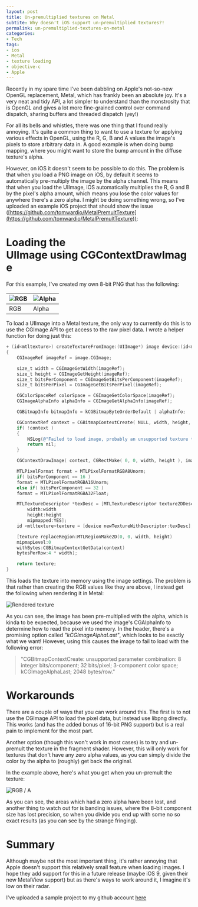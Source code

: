 ```yaml
---
layout: post
title: Un-premultiplied textures on Metal
subtite: Why doesn't iOS support un-premultiplied textures?!
permalink: un-premultiplied-textures-on-metal
categories:
- Tech
tags:
- ios
- Metal
- texture loading
- objective-c
- Apple
---
```

Recently in my spare time I've been dabbling on Apple's not-so-new OpenGL replacement, Metal, which has frankly been an absolute joy. It's a very neat and tidy API, a lot simpler to understand than the monstrosity that is OpenGL and gives a lot more fine-grained control over command dispatch, sharing buffers and threaded dispatch (yey!)

For all its bells and whistles, there was one thing that I found really annoying. It's quite a common thing to want to use a texture for applying various effects in OpenGL, using the R, G, B and A values the image's pixels to store arbitrary data in. A good example is when doing bump mapping, where you might want to store the bump amount in the diffuse texture's alpha.

However, on iOS it doesn't seem to be possible to do this. The problem is that when you load a PNG image on iOS, by default it seems to automatically pre-multiply the image by the alpha channel. This means that when you load the UIImage, iOS automatically multiplies the R, G and B by the pixel's alpha amount, which means you lose the color values for anywhere there's a zero alpha. I might be doing something wrong, so I've uploaded an example iOS project that should show the issue ([https://github.com/tomwardio/MetalPremultTexture](https://github.com/tomwardio/MetalPremultTexture)):

# Loading the UIImage using CGContextDrawImage

For this example, I've created my own 8-bit PNG that has the following:

![RGB](http://tomjbward.co.uk/wp-content/uploads/2015/07/texture.png) | ![Alpha](http://tomjbward.co.uk/wp-content/uploads/2015/07/alpha-300x300.png)
------------- | -------------
RGB           | Alpha

To load a UIImage into a Metal texture, the only way to currently do this is to use the CGImage API to get access to the raw pixel data. I wrote a helper function for doing just this:

```objective-c
+ (id<mtltexture>) createTextureFromImage:(UIImage*) image device:(id<mtldevice>) device
{
    CGImageRef imageRef = image.CGImage;

    size_t width = CGImageGetWidth(imageRef);
    size_t height = CGImageGetHeight(imageRef);
    size_t bitsPerComponent = CGImageGetBitsPerComponent(imageRef);
    size_t bitsPerPixel = CGImageGetBitsPerPixel(imageRef);

    CGColorSpaceRef colorSpace = CGImageGetColorSpace(imageRef);
    CGImageAlphaInfo alphaInfo = CGImageGetAlphaInfo(imageRef);

    CGBitmapInfo bitmapInfo = kCGBitmapByteOrderDefault | alphaInfo;

    CGContextRef context = CGBitmapContextCreate( NULL, width, height, bitsPerComponent, (bitsPerPixel / 8) * width, colorSpace, bitmapInfo);
    if( !context )
    {
        NSLog(@"Failed to load image, probably an unsupported texture type");
        return nil;
    }

    CGContextDrawImage( context, CGRectMake( 0, 0, width, height ), image.CGImage );

    MTLPixelFormat format = MTLPixelFormatRGBA8Unorm;
    if( bitsPerComponent == 16 )
    format = MTLPixelFormatRGBA16Unorm;
    else if( bitsPerComponent == 32 )
    format = MTLPixelFormatRGBA32Float;

    MTLTextureDescriptor *texDesc = [MTLTextureDescriptor texture2DDescriptorWithPixelFormat:format
        width:width
        height:height
        mipmapped:YES];
    id <mtltexture>texture = [device newTextureWithDescriptor:texDesc];

    [texture replaceRegion:MTLRegionMake2D(0, 0, width, height)
    mipmapLevel:0
    withBytes:CGBitmapContextGetData(context)
    bytesPerRow:4 * width];

    return texture;
}
```

This loads the texture into memory using the image settings. The problem is that rather than creating the RGB values like they are above, I instead get the following when rendering it in Metal:

![Rendered texture](http://tomjbward.co.uk/wp-content/uploads/2015/07/result-300x300.png)

As you can see, the image has been pre-multiplied with the alpha, which is kinda to be expected, because we used the image's CGAlphaInfo to determine how to read the pixel into memory. In the header, there's a promising option called _"kCGImageAlphaLast"_, which looks to be exactly what we want! However, using this causes the image to fail to load with the following error:

> "CGBitmapContextCreate: unsupported parameter combination: 8 integer bits/component; 32 bits/pixel; 3-component color space; kCGImageAlphaLast; 2048 bytes/row."

# Workarounds

There are a couple of ways that you can work around this. The first is to not use the CGImage API to load the pixel data, but instead use libpng directly. This works (and has the added bonus of 16-bit PNG support) but is a real pain to implement for the most part.

Another option (though this won't work in most cases) is to try and un-premult the texture in the fragment shader. However, this will only work for textures that don't have any zero alpha values, as you can simply divide the color by the alpha to (roughly) get back the original.

In the example above, here's what you get when you un-premult the texture:

![RGB / A](http://tomjbward.co.uk/wp-content/uploads/2015/07/unpremult-300x300.png)

As you can see, the areas which had a zero alpha have been lost, and another thing to watch out for is banding issues, where the 8-bit component size has lost precision, so when you divide you end up with some no so exact results (as you can see by the strange fringing).

# Summary

Although maybe not the most important thing, it's rather annoying that Apple doesn't support this relatively small feature when loading images. I hope they add support for this in a future release (maybe iOS 9, given their new MetalView support) but as there's ways to work around it, I imagine it's low on their radar.

I've uploaded a sample project to my github account [here](https://github.com/tomwardio/MetalPremultTexture)
